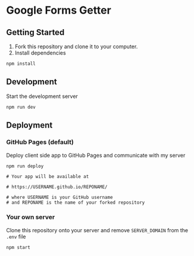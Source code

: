 # Google Forms Getter

## Getting Started

1. Fork this repository and clone it to your computer.
2. Install dependencies

```shell
npm install
```

## Development

Start the development server

```shell
npm run dev
```

## Deployment

### GitHub Pages (default)

Deploy client side app to GitHub Pages and communicate with my server

```shell
npm run deploy

# Your app will be available at

# https://USERNAME.github.io/REPONAME/

# where USERNAME is your GitHub username
# and REPONAME is the name of your forked repository
```

### Your own server

Clone this repository onto your server and remove `SERVER_DOMAIN` from the `.env` file

```shell
npm start
```
